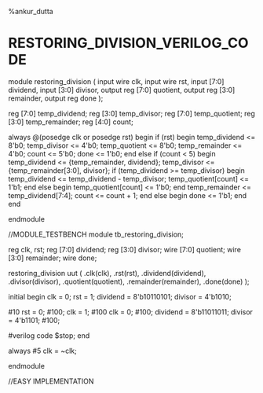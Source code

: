 %ankur_dutta
# RESTORING_DIVISION_VERILOG_CODE
module restoring_division (
  input wire clk,
  input wire rst,
  input [7:0] dividend,
  input [3:0] divisor,
  output reg [7:0] quotient,
  output reg [3:0] remainder,
  output reg done
);

  reg [7:0] temp_dividend;
  reg [3:0] temp_divisor;
  reg [7:0] temp_quotient;
  reg [3:0] temp_remainder;
  reg [4:0] count;

  always @(posedge clk or posedge rst) begin
    if (rst) begin
      temp_dividend <= 8'b0;
      temp_divisor <= 4'b0;
      temp_quotient <= 8'b0;
      temp_remainder <= 4'b0;
      count <= 5'b0;
      done <= 1'b0;
    end else if (count < 5) begin
      temp_dividend <= {temp_remainder, dividend};
      temp_divisor <= {temp_remainder[3:0], divisor};
      if (temp_dividend >= temp_divisor) begin
        temp_dividend <= temp_dividend - temp_divisor;
        temp_quotient[count] <= 1'b1;
      end else begin
        temp_quotient[count] <= 1'b0;
      end
      temp_remainder <= temp_dividend[7:4];
      count <= count + 1;
    end else begin
      done <= 1'b1;
    end
  end

endmodule

//MODULE_TESTBENCH
module tb_restoring_division;

reg clk, rst;
reg [7:0] dividend;
reg [3:0] divisor;
wire [7:0] quotient;
wire [3:0] remainder;
wire done;

restoring_division uut (
  .clk(clk),
  .rst(rst),
  .dividend(dividend),
  .divisor(divisor),
  .quotient(quotient),
  .remainder(remainder),
  .done(done)
);

initial begin
  clk = 0;
  rst = 1;
  dividend = 8'b10110101;
  divisor = 4'b1010;

  #10 rst = 0;
  #100;
  clk = 1;
  #100 clk = 0;
  #100;
  dividend = 8'b11011011;
  divisor = 4'b1101;
  #100;

#verilog code
  $stop;
end

always #5 clk = ~clk;

endmodule

//EASY IMPLEMENTATION 
